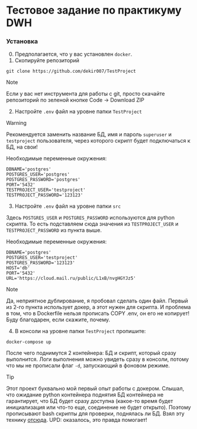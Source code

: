 # Тестовое задание по практикуму DWH

### Установка

0. Предполагается, что у вас установлен <code>docker</code>.
1. Скопируйте репозиторий
```
git clone https://github.com/dekir007/TestProject
```

> [!NOTE]
> Если у вас нет инструмента для работы с git, просто скачайте репозиторий по зеленой кнопке Code -> Download ZIP

2. Настройте <code>.env</code> файл на уровне папки <code>TestProject</code> 

> [!WARNING]
> Рекомендуется заменить название БД, имя и пароль <code>superuser</code> и <code>testproject</code> пользователя, через которого скрипт будет подключаться к БД, на свои!

Необходимые переменные окружения:
```
DBNAME='postgres'
POSTGRES_USER='postgres'
POSTGRES_PASSWORD='postgres'
PORT='5432'
TESTPROJECT_USER='testproject'
TESTPROJECT_PASSWORD='123123'
```
3. Настройте <code>.env</code> файл на уровне папки <code>src</code>

Здесь <code>POSTGRES_USER</code> и <code>POSTGRES_PASSWORD</code> используются для python скрипта. То есть подставляем сюда значения из <code>TESTPROJECT_USER</code> и <code>TESTPROJECT_PASSWORD</code> из пункта выше.

Необходимые переменные окружения:
```
DBNAME='postgres'
POSTGRES_USER='testproject'
POSTGRES_PASSWORD='123123'
HOST='db'
PORT='5432'
URL='https://cloud.mail.ru/public/L1xB/nvgHGYJz5'
```

> [!NOTE]
> Да, неприятное дублирование, я пробовал сделать один файл. Первый из 2-го пункта использует докер, а этот нужен для скрипта. И проблема в том, что в Dockerfile нельзя прописать COPY .env, он его не копирует! Буду благодарен, если скажите, почему.

4. В консоли на уровне папки <code>TestProject</code> пропишите:

```
docker-compose up
```

После чего поднимутся 2 контейнера: БД и скрипт, который сразу выполнится. Логи выполнения можно увидеть сразу в консоли, потому что мы не прописали флаг <code>-d</code>, запускающий в фоновом режиме. 

> [!TIP]
> Этот проект буквально мой первый опыт работы с докером. Слышал, что ожидание python контейнера поднятия БД контейнера не гарантирует, что БД будет сразу доступна (какое-то время будет инициализация или что-то еще, соединение не будет открыто). Поэтому прописывают bash скрипты для проверки, поднялась ли БД. Взял эту технику [отсюда](https://youtu.be/jCvmvWgKKSw). UPD: оказалось, это правда помогает!
